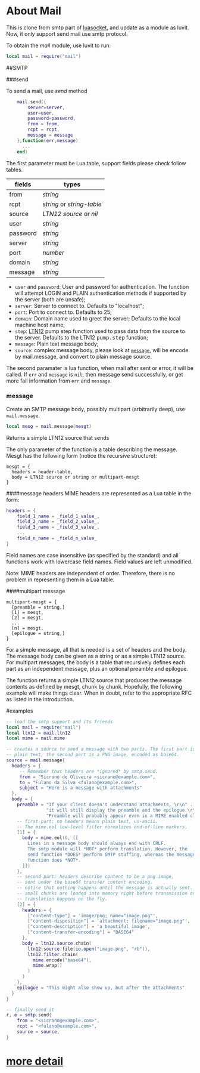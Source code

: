 # About Mail   

This is clone from smtp part of [luasocket](https://github.com/diegonehab/luasocket),  and update as a module as luvit.  Now, it only support send mail use smtp protocol.

To obtain the _mail_</tt> module, use luvit to run:
```lua
local mail = require("mail")
```

##SMTP

###send

To send a mail, use _send_ method
```lua
    mail.send({
        server=server,
        user=user,
        password=password,
        from = from,
        rcpt = rcpt,
        message = message
    },function(err,message)
      ...
    end)
```
The first parameter must be Lua table, support fields please check follow tables.

| fields        | types                      |
| ------------- |----------------------------|
| from          | _string_                   | 
| rcpt          | _string_ or _string-table_ | 
| source        | _LTN12 source_ or _nil_    |
| user          | _string_                   | 
| password      | _string_                   |
| server        | _string_                   | 
| port          | _number_                   |
| domain        | _string_                   |
| message       | _string_                   |


-  `user` and `password`:  User and password for authentication. The function will attempt LOGIN and PLAIN authentication methods if supported by the server (both are unsafe);
-  `server`: Server to connect to. Defaults to "localhost";
-  `port`: Port to connect to. Defaults to 25;
-  `domain`: Domain name used to greet the server; Defaults to the local machine host name;
-  `step`: [LTN12](http://lua-users.org/wiki/FiltersSourcesAndSinks) pump step function used to pass data from the source to the server. Defaults to the LTN12 <tt>pump.step</tt> function;
-  `message`:  Plain text message body;
-  `source`:  complex message body, please look at [`message`](#message), will be encode by mail.message, and convert to plain message source.

The second paramater is lua function, when mail after sent or error, it will be called. If `err` and `message` is `nil`,  then message send successfully, or get more fail information from `err` and `message`.

### message

Create an SMTP message body, possibly multipart (arbitrarily deep), use `mail.message`.

```lua
local mesg = mail.message(mesgt)	
```

Returns a simple LTN12 source that sends 

The only parameter of the function is a table describing the message. Mesgt has the following form (notice the recursive structure):
```
mesgt = {
  headers = header-table,
  body = LTN12 source or string or multipart-mesgt
}
```

####message headers
MIME headers are represented as a Lua table in the form:
```lua
headers = {
	field_1_name = _field_1_value_,  
	field_2_name = _field_2_value_,  
	field_3_name = _field_3_value_,  
	...  
	field_n_name = _field_n_value_  
}
```
Field names are case insensitive (as specified by the standard) and all functions work with lowercase field names. Field values are left unmodified.

Note: MIME headers are independent of order. Therefore, there is no problem in representing them in a Lua table.

####multipart message
```
multipart-mesgt = {
  [preamble = string,]
  [1] = mesgt,
  [2] = mesgt,
  ...
  [n] = mesgt,
  [epilogue = string,]
}
```
For a simple message, all that is needed is a set of headers and the body. The message body can be given as a string or as a simple LTN12 source. For multipart messages, the body is a table that recursively defines each part as an independent message, plus an optional preamble and epilogue.

The function returns a simple LTN12 source that produces the message contents as defined by mesgt, chunk by chunk. Hopefully, the following example will make things clear. When in doubt, refer to the appropriate RFC as listed in the introduction.

#examples
```lua
-- load the smtp support and its friends
local mail = require("mail")
local ltn12 = mail.ltn12
local mime = mail.mime

-- creates a source to send a message with two parts. The first part is 
-- plain text, the second part is a PNG image, encoded as base64.
source = mail.message{
  headers = {
     -- Remember that headers are *ignored* by smtp.send. 
     from = "Sicrano de Oliveira <sicrano@example.com>",
     to = "Fulano da Silva <fulano@example.com>",
     subject = "Here is a message with attachments"
  },
  body = {
    preamble = "If your client doesn't understand attachments, \r\n" ..
               "it will still display the preamble and the epilogue.\r\n" ..
               "Preamble will probably appear even in a MIME enabled client.",
    -- first part: no headers means plain text, us-ascii.
    -- The mime.eol low-level filter normalizes end-of-line markers.
    [1] = { 
      body = mime.eol(0, [[
        Lines in a message body should always end with CRLF. 
        The smtp module will *NOT* perform translation. However, the 
        send function *DOES* perform SMTP stuffing, whereas the message
        function does *NOT*.
      ]])
    },
    -- second part: headers describe content to be a png image, 
    -- sent under the base64 transfer content encoding.
    -- notice that nothing happens until the message is actually sent. 
    -- small chunks are loaded into memory right before transmission and 
    -- translation happens on the fly.
    [2] = { 
      headers = {
        ["content-type"] = 'image/png; name="image.png"',
        ["content-disposition"] = 'attachment; filename="image.png"',
        ["content-description"] = 'a beautiful image',
        ["content-transfer-encoding"] = "BASE64"
      },
      body = ltn12.source.chain(
        ltn12.source.file(io.open("image.png", "rb")),
        ltn12.filter.chain(
          mime.encode("base64"),
          mime.wrap()
        )
      )
    },
    epilogue = "This might also show up, but after the attachments"
  }
}

-- finally send it
r, e = smtp.send{
    from = "<sicrano@example.com>",
    rcpt = "<fulano@example.com>",
    source = source,
}
```

# [more detail](http://w3.impa.br/~diego/software/luasocket/smtp.html)


